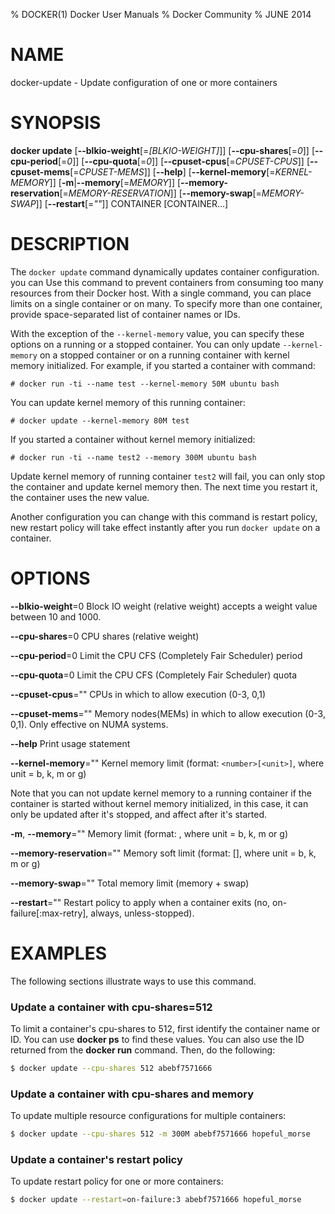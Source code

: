 % DOCKER(1) Docker User Manuals
% Docker Community
% JUNE 2014
# NAME
docker-update - Update configuration of one or more containers

# SYNOPSIS
**docker update**
[**--blkio-weight**[=*[BLKIO-WEIGHT]*]]
[**--cpu-shares**[=*0*]]
[**--cpu-period**[=*0*]]
[**--cpu-quota**[=*0*]]
[**--cpuset-cpus**[=*CPUSET-CPUS*]]
[**--cpuset-mems**[=*CPUSET-MEMS*]]
[**--help**]
[**--kernel-memory**[=*KERNEL-MEMORY*]]
[**-m**|**--memory**[=*MEMORY*]]
[**--memory-reservation**[=*MEMORY-RESERVATION*]]
[**--memory-swap**[=*MEMORY-SWAP*]]
[**--restart**[=*""*]]
CONTAINER [CONTAINER...]

# DESCRIPTION

The `docker update` command dynamically updates container configuration.
you can Use this command to prevent containers from consuming too many 
resources from their Docker host.  With a single command, you can place 
limits on a single container or on many. To specify more than one container,
provide space-separated list of container names or IDs.

With the exception of the `--kernel-memory` value, you can specify these
options on a running or a stopped container. You can only update
`--kernel-memory` on a stopped container or on a running container with
kernel memory initialized. For example, if you started a container with
command:

    # docker run -ti --name test --kernel-memory 50M ubuntu bash

You can update kernel memory of this running container:

    # docker update --kernel-memory 80M test

If you started a container without kernel memory initialized:

    # docker run -ti --name test2 --memory 300M ubuntu bash

Update kernel memory of running container `test2` will fail, you can only
stop the container and update kernel memory then. The next time you
restart it, the container uses the new value.

Another configuration you can change with this command is restart policy,
new restart policy will take effect instantly after you run `docker update`
on a container.

# OPTIONS
**--blkio-weight**=0
   Block IO weight (relative weight) accepts a weight value between 10 and 1000.

**--cpu-shares**=0
   CPU shares (relative weight)

**--cpu-period**=0
   Limit the CPU CFS (Completely Fair Scheduler) period

**--cpu-quota**=0
   Limit the CPU CFS (Completely Fair Scheduler) quota

**--cpuset-cpus**=""
   CPUs in which to allow execution (0-3, 0,1)

**--cpuset-mems**=""
   Memory nodes(MEMs) in which to allow execution (0-3, 0,1). Only effective on NUMA systems.

**--help**
   Print usage statement

**--kernel-memory**=""
   Kernel memory limit (format: `<number>[<unit>]`, where unit = b, k, m or g)

   Note that you can not update kernel memory to a running container if the container
is started without kernel memory initialized, in this case, it can only be updated
after it's stopped, and affect after it's started.

**-m**, **--memory**=""
   Memory limit (format: <number><optional unit>, where unit = b, k, m or g)

**--memory-reservation**=""
   Memory soft limit (format: <number>[<unit>], where unit = b, k, m or g)

**--memory-swap**=""
   Total memory limit (memory + swap)

**--restart**=""
   Restart policy to apply when a container exits (no, on-failure[:max-retry], always, unless-stopped).

# EXAMPLES

The following sections illustrate ways to use this command.

### Update a container with cpu-shares=512

To limit a container's cpu-shares to 512, first identify the container
name or ID. You can use **docker ps** to find these values. You can also
use the ID returned from the **docker run** command.  Then, do the following:

```bash
$ docker update --cpu-shares 512 abebf7571666
```

### Update a container with cpu-shares and memory

To update multiple resource configurations for multiple containers:

```bash
$ docker update --cpu-shares 512 -m 300M abebf7571666 hopeful_morse
```

### Update a container's restart policy

To update restart policy for one or more containers:
```bash
$ docker update --restart=on-failure:3 abebf7571666 hopeful_morse
```
